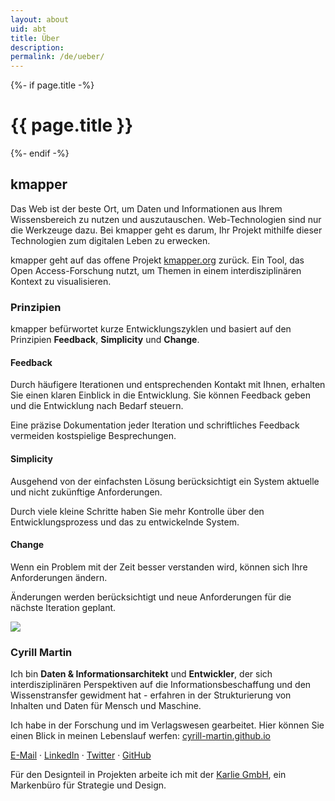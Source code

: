 ```yaml
---
layout: about
uid: abt
title: Über
description: 
permalink: /de/ueber/
---
```


<div>
	{%- if page.title -%}
		<!-- Show page title -->
    	<h1>{{ page.title }}</h1>
  	{%- endif -%}
	<h2>kmapper</h2>
	<p>
		Das Web ist der beste Ort, um Daten und Informationen aus Ihrem Wissensbereich zu nutzen und auszutauschen. Web-Technologien sind nur die Werkzeuge dazu. Bei kmapper geht es darum, Ihr Projekt mithilfe dieser Technologien zum digitalen Leben zu erwecken.
	</p>
	<p>
		kmapper geht auf das offene Projekt <a href="https://www.kmapper.com" target="_blank">kmapper.org</a> zurück. Ein Tool, das Open Access-Forschung nutzt, um Themen in einem interdisziplinären Kontext zu visualisieren. 
	</p>
	<h3>Prinzipien</h3> 
	<p>
		kmapper befürwortet kurze Entwicklungszyklen und basiert auf den Prinzipien <b>Feedback</b>, <b>Simplicity</b> und <b>Change</b>.
	</p>
	<div class="row">
		<div class="col-4 principle">
			<h4>Feedback</h4>
			<p>
				Durch häufigere Iterationen und entsprechenden Kontakt mit Ihnen, erhalten Sie einen klaren Einblick in die Entwicklung. Sie können Feedback geben und die Entwicklung nach Bedarf steuern. 
			</p>
			<p>
				Eine präzise Dokumentation jeder Iteration und schriftliches Feedback vermeiden kostspielige Besprechungen. 
			</p> 
		</div>
		<div class="col-4 principle">
			<h4>Simplicity</h4>
			<p>
				Ausgehend von der einfachsten Lösung berücksichtigt ein System aktuelle und nicht zukünftige Anforderungen.
			</p>
			<p>
				Durch viele kleine Schritte haben Sie mehr Kontrolle über den Entwicklungsprozess und das zu entwickelnde System.
			</p>
		</div>
		<div class="col-4 principle">
			<h4>Change</h4>
			<p>
				Wenn ein Problem mit der Zeit besser verstanden wird, können sich Ihre Anforderungen ändern.
			</p>
			<p>
				Änderungen werden berücksichtigt und neue Anforderungen für die nächste Iteration geplant.
			</p>
		</div>
	</div>
	<!-- <h2>Leute</h2> -->
	<div class="row">
		<div class="col-3">
			<img class="team-member" src="{{ "/assets/images/people/cyrill.png" | relative_url }}">
		</div>
		<div class="col-9">
			  <h3>Cyrill Martin</h3> 
			<p>
				Ich bin <b>Daten & Informationsarchitekt</b> und <b>Entwickler</b>, der sich interdisziplinären Perspektiven auf die Informationsbeschaffung und den Wissenstransfer gewidment hat - erfahren in der Strukturierung von Inhalten und Daten für Mensch und Maschine. 
			</p>
			<p>
				Ich habe in der Forschung und im Verlagswesen gearbeitet. Hier können Sie einen Blick in meinen Lebenslauf werfen: <a href="https://cyrill-martin.github.io/" target="_blank">cyrill-martin.github.io</a>
			</p>
			<p>
				<a href="mailto:cyrill.martin@hey.com">E-Mail</a> &#183; 
				<a href="https://www.linkedin.com/in/cyrill-martin-b7177a12b/" target="_blank">LinkedIn</a> &#183; 
				<a href="https://twitter.com/cyrill_martin/" target="_blank">Twitter</a> &#183; 
				<a href="https://github.com/cyrill-martin/" target="_blank">GitHub</a>
			</p>
		</div>
	</div>
	<div class="row">
		<div class="col-12">
			<p>
				Für den Designteil in Projekten arbeite ich mit der <a href="https://www.hejkarlie.ch/english-2" target="_blank">Karlie GmbH</a>, ein Markenbüro für Strategie und Design. 
			</p>
		</div>
	</div>
</div>

<!-- ## Jobs

Looking for Full Stack Web Developer partner with DevOps interest! Leap of Faith! -->